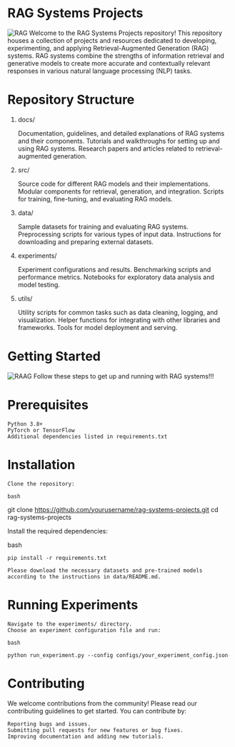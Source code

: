 # RAG  Systems Projects
![RAG](https://media.licdn.com/dms/image/D5612AQHAUgOuN-nRGw/article-cover_image-shrink_720_1280/0/1713154875629?e=2147483647&v=beta&t=tRJ-XgpaY_WFCcPSPcUvnFDo0QD0YVeeaIlVrGXVWXs)
Welcome to the RAG Systems Projects repository! This repository houses a collection of projects and resources dedicated to developing, experimenting, and applying Retrieval-Augmented Generation (RAG) systems. RAG systems combine the strengths of information retrieval and generative models to create more accurate and contextually relevant responses in various natural language processing (NLP) tasks.

# Repository Structure
1. docs/

    Documentation, guidelines, and detailed explanations of RAG systems and their components.
    Tutorials and walkthroughs for setting up and using RAG systems.
    Research papers and articles related to retrieval-augmented generation.

2. src/

    Source code for different RAG models and their implementations.
    Modular components for retrieval, generation, and integration.
    Scripts for training, fine-tuning, and evaluating RAG models.

3. data/

    Sample datasets for training and evaluating RAG systems.
    Preprocessing scripts for various types of input data.
    Instructions for downloading and preparing external datasets.

4. experiments/

    Experiment configurations and results.
    Benchmarking scripts and performance metrics.
    Notebooks for exploratory data analysis and model testing.

5. utils/

    Utility scripts for common tasks such as data cleaning, logging, and visualization.
    Helper functions for integrating with other libraries and frameworks.
    Tools for model deployment and serving.

# Getting Started
![RAAG](https://s30.picofile.com/file/8476063542/1715957632603.gif)
Follow these steps to get up and running with RAG systems!!!
# Prerequisites

    Python 3.8+
    PyTorch or TensorFlow
    Additional dependencies listed in requirements.txt

# Installation

    Clone the repository:

    bash

git clone https://github.com/yourusername/rag-systems-projects.git
cd rag-systems-projects

Install the required dependencies:

bash

    pip install -r requirements.txt

    Please download the necessary datasets and pre-trained models according to the instructions in data/README.md.

# Running Experiments

    Navigate to the experiments/ directory.
    Choose an experiment configuration file and run:

    bash

    python run_experiment.py --config configs/your_experiment_config.json

# Contributing

We welcome contributions from the community! Please read our contributing guidelines to get started. You can contribute by:

    Reporting bugs and issues.
    Submitting pull requests for new features or bug fixes.
    Improving documentation and adding new tutorials.

